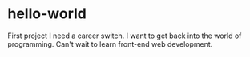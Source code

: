 # hello-world
First project
I need a career switch. I want to get back into the world of programming.  Can't wait to learn
front-end web development.
